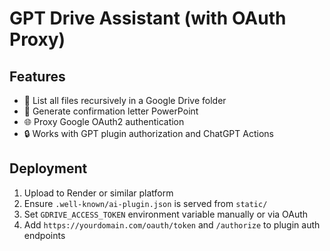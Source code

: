 
# GPT Drive Assistant (with OAuth Proxy)

## Features
- 📁 List all files recursively in a Google Drive folder
- 🧾 Generate confirmation letter PowerPoint
- 🌐 Proxy Google OAuth2 authentication
- 🔒 Works with GPT plugin authorization and ChatGPT Actions

## Deployment
1. Upload to Render or similar platform
2. Ensure `.well-known/ai-plugin.json` is served from `static/`
3. Set `GDRIVE_ACCESS_TOKEN` environment variable manually or via OAuth
4. Add `https://yourdomain.com/oauth/token` and `/authorize` to plugin auth endpoints

